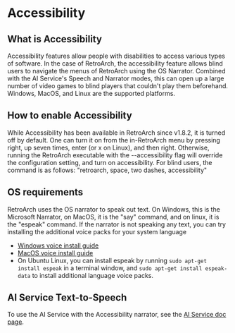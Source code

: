 # Accessibility

## What is Accessibility

Accessibility features allow people with disabilities to access various types of software.  In the case of RetroArch, the accessibility feature allows blind users to navigate the menus of RetroArch using the OS Narrator.  Combined with the AI Service's Speech and Narrator modes, this can open up a large number of video games to blind players that couldn't play them beforehand.  Windows, MacOS, and Linux are the supported platforms.

## How to enable Accessibility

While Accessibility has been available in RetroArch since v1.8.2, it is turned off by default. One can turn it on from the in-RetroArch menu by pressing right, up seven times, enter (or x on Linux), and then right.  Otherwise, running the RetroArch executable with the --accessibility flag will override the configuration setting, and turn on accessibility. For blind users, the command is as follows: "retroarch, space, two dashes, accessibility"

## OS requirements

RetroArch uses the OS narrator to speak out text.  On Windows, this is the Microsoft Narrator, on MacOS, it is the "say" command, and on linux, it is the "espeak" command.  If the narrator is not speaking any text, you can try installing the additional voice packs for your system language

- [Windows voice install guide](https://support.microsoft.com/en-us/help/22805/windows-10-supported-narrator-languages-voices)
- [MacOS voice install guide](https://support.apple.com/guide/mac-help/change-the-voice-your-mac-uses-to-speak-text-mchlp2290/mac)
- On Ubuntu Linux, you can install espeak by running `sudo apt-get install espeak` in a terminal window, and `sudo apt-get install espeak-data` to install additional language voice packs.

## AI Service Text-to-Speech

To use the AI Service with the Accessibility narrator, see the [AI Service doc page](ai-service.md).
